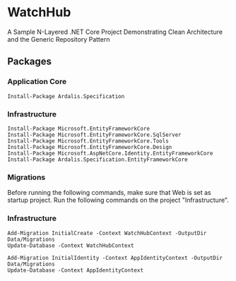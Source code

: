 # WatchHub

A Sample N-Layered .NET Core Project Demonstrating Clean Architecture and the Generic Repository Pattern

## Packages

### Application Core

```
Install-Package Ardalis.Specification
```

### Infrastructure

```
Install-Package Microsoft.EntityFrameworkCore
Install-Package Microsoft.EntityFrameworkCore.SqlServer
Install-Package Microsoft.EntityFrameworkCore.Tools
Install-Package Microsoft.EntityFrameworkCore.Design
Install-Package Microsoft.AspNetCore.Identity.EntityFrameworkCore
Install-Package Ardalis.Specification.EntityFrameworkCore
```

### Migrations

Before running the following commands, make sure that Web is set as startup project. Run the following commands on the project "Infrastructure".

### Infrastructure

```
Add-Migration InitialCreate -Context WatchHubContext -OutputDir Data/Migrations
Update-Database -Context WatchHubContext
```

```
Add-Migration InitialIdentity -Context AppIdentityContext -OutputDir Data/Migrations
Update-Database -Context AppIdentityContext
```